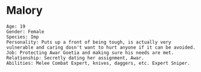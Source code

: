 # Malory

    Age: 19
    Gender: Female
    Species: Imp
    Personality: Puts up a front of being tough, is actually very vulnerable and caring dosn't want to hurt anyone if it can be avoided.
    Job: Protecting Awar Goetia and making sure his needs are met.
    Relationship: Secretly dating her assignment, Awar.
    Abilities: Melee Combat Expert, knives, daggers, etc. Expert Sniper.
